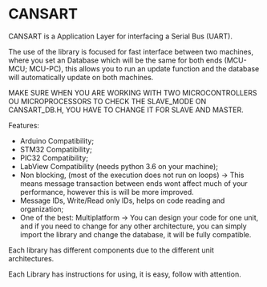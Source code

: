 # CANSART


CANSART is a Application Layer for interfacing a Serial Bus (UART).

The use of the library is focused for fast interface between two machines, where you set an Database which will be the same for both ends (MCU-MCU; MCU-PC), this allows you to run an update function and the database will automatically update on both machines.

MAKE SURE WHEN YOU ARE WORKING WITH TWO MICROCONTROLLERS OU MICROPROCESSORS TO CHECK THE SLAVE_MODE ON CANSART_DB.H, YOU HAVE TO CHANGE IT FOR SLAVE AND MASTER.

Features:
- Arduino Compatibility;
- STM32 Compatibility;
- PIC32 Compatibility;
- LabView Compatibility (needs python 3.6 on your machine);
- Non blocking, (most of the execution does not run on loops) -> This means message transaction between ends wont affect much of your performance, however this is will be more improved.
- Message IDs, Write/Read only IDs, helps on code reading and organization;
- One of the best: Multiplatform -> You can design your code for one unit, and if you need to change for any other architecture, you can simply import the library and change the database, it will be fully compatible.


Each library has different components due to the different unit architectures.

Each Library has instructions for using, it is easy, follow with attention.